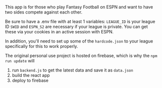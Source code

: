 This app is for those who play Fantasy Football on ESPN and want to have two sides compete against each other.

Be sure to have a .env file with at least 1 variables:
`LEAGUE_ID` is your league ID
`SWID` and `ESPN_S2` are necessary if your league is private. You can get these via your cookies in an active session with ESPN.

In addition, you'll need to set up some of the `hardcode.json` to your league specifically for this to work properly.

The original personal use project is hosted on firebase, which is why the `npm run update` will
1) run `backend.js` to get the latest data and save it as `data.json`
2) build the react app 
3) deploy to firebase
